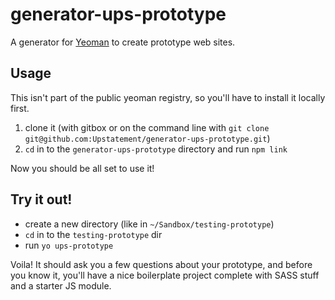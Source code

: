 # generator-ups-prototype

A generator for [Yeoman](http://yeoman.io) to create prototype web sites.

## Usage

This isn't part of the public yeoman registry, so you'll have to install it locally first.

1. clone it (with gitbox or on the command line with `git clone git@github.com:Upstatement/generator-ups-prototype.git`)
2. `cd` in to the `generator-ups-prototype` directory and run `npm link`

Now you should be all set to use it!

## Try it out!

* create a new directory (like in `~/Sandbox/testing-prototype`)
* `cd` in to the `testing-prototype` dir
* run `yo ups-prototype`

Voila! It should ask you a few questions about your prototype, and before you know it, you'll have a nice boilerplate project complete with SASS stuff and a starter JS module.
